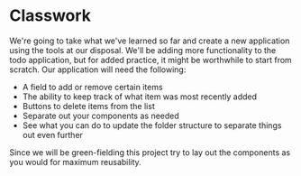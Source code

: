 # Classwork

We're going to take what we've learned so far and create a new application using the tools at our disposal. We'll be adding more functionality to the todo application, but for added practice, it might be worthwhile to start from scratch. Our application will need the following:

- A field to add or remove certain items
- The ability to keep track of what item was most recently added
- Buttons to delete items from the list
- Separate out your components as needed
- See what you can do to update the folder structure to separate things out even further

Since we will be green-fielding this project try to lay out the components as you would for maximum reusability.